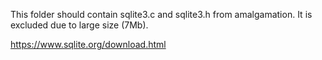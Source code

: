 This folder should contain sqlite3.c and sqlite3.h from amalgamation. It is excluded due to large size (7Mb).

https://www.sqlite.org/download.html